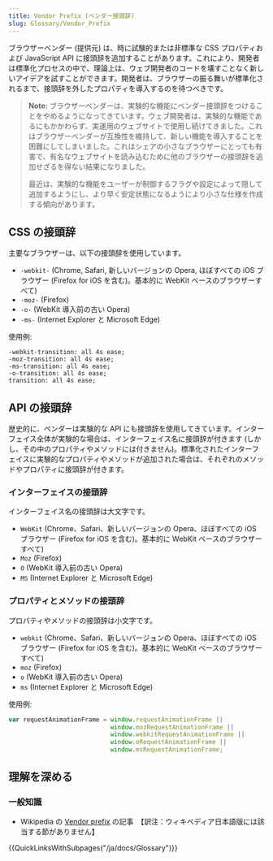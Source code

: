 ```yaml
---
title: Vendor Prefix (ベンダー接頭辞)
slug: Glossary/Vendor_Prefix
---
```


ブラウザーベンダー (提供元) は、時に試験的または非標準な CSS プロパティおよび JavaScript API に接頭辞を追加することがあります。これにより、開発者は標準化プロセスの中で、理論上は、ウェブ開発者のコードを壊すことなく新しいアイデアを試すことができます。開発者は、ブラウザーの振る舞いが標準化されるまで、接頭辞を外したプロパティを導入するのを待つべきです。

> **Note:** ブラウザーベンダーは、実験的な機能にベンダー接頭辞をつけることをやめるようになってきています。ウェブ開発者は、実験的な機能であるにもかかわらず、実運用のウェブサイトで使用し続けてきました。これはブラウザーベンダーが互換性を維持して、新しい機能を導入することを困難にしてしまいました。これはシェアの小さなブラウザーにとっても有害で、有名なウェブサイトを読み込むために他のブラウザーの接頭辞を追加せざるを得ない結果になりました。
>
> 最近は、実験的な機能をユーザーが制御するフラグや設定によって隠して追加するようにし、より早く安定状態になるようにより小さな仕様を作成する傾向があります。

## CSS の接頭辞

主要なブラウザーは、以下の接頭辞を使用しています。

- `-webkit-` (Chrome, Safari, 新しいバージョンの Opera, ほぼすべての iOS ブラウザー (Firefox for iOS を含む)。基本的に WebKit ベースのブラウザーすべて)
- `-moz-` (Firefox)
- `-o-` (WebKit 導入前の古い Opera)
- `-ms-` (Internet Explorer と Microsoft Edge)

使用例:

```
-webkit-transition: all 4s ease;
-moz-transition: all 4s ease;
-ms-transition: all 4s ease;
-o-transition: all 4s ease;
transition: all 4s ease;
```

## API の接頭辞

歴史的に、ベンダーは実験的な API にも接頭辞を使用してきています。インターフェイス全体が実験的な場合は、インターフェイス名に接頭辞が付きます (しかし、その中のプロパティやメソッドには付きません)。標準化されたインターフェイスに実験的なプロパティやメソッドが追加された場合は、それぞれのメソッドやプロパティに接頭辞が付きます。

### インターフェイスの接頭辞

インターフェイス名の接頭辞は大文字です。

- `WebKit` (Chrome、Safari、新しいバージョンの Opera、ほぼすべての iOS ブラウザー (Firefox for iOS を含む)。基本的に WebKit ベースのブラウザーすべて)
- `Moz` (Firefox)
- `O` (WebKit 導入前の古い Opera)
- `MS` (Internet Explorer と Microsoft Edge)

### プロパティとメソッドの接頭辞

プロパティやメソッドの接頭辞は小文字です。

- `webkit` (Chrome、Safari、新しいバージョンの Opera、ほぼすべての iOS ブラウザー (Firefox for iOS を含む)。基本的に WebKit ベースのブラウザーすべて)
- `moz` (Firefox)
- `o` (WebKit 導入前の古い Opera)
- `ms` (Internet Explorer と Microsoft Edge)

使用例:

```js
var requestAnimationFrame = window.requestAnimationFrame ||
                            window.mozRequestAnimationFrame ||
                            window.webkitRequestAnimationFrame ||
                            window.oRequestAnimationFrame ||
                            window.msRequestAnimationFrame;
```

## 理解を深める

### 一般知識

- Wikipedia の [Vendor prefix](https://en.wikipedia.org/wiki/CSS_hack#Browser_prefixes) の記事　【訳注：ウィキペディア日本語版には該当する節がありません】

{{QuickLinksWithSubpages("/ja/docs/Glossary")}}
